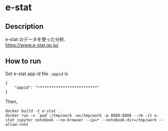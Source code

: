 # e-stat

## Description

e-stat のデータを使った分析.  
https://www.e-stat.go.jp/

## How to run

Set e-stat app id file `.appid` is

```
{
	"appid": "**************************"
}
```

Then, 

```
docker build -t e-stat .
docker run -v `pwd`:/tmp/work -w=/tmp/work -p 8888:8888 --rm -it e-stat jupyter notebook --no-browser --ip=* --notebook-dir=/tmp/work --allow-root
```
